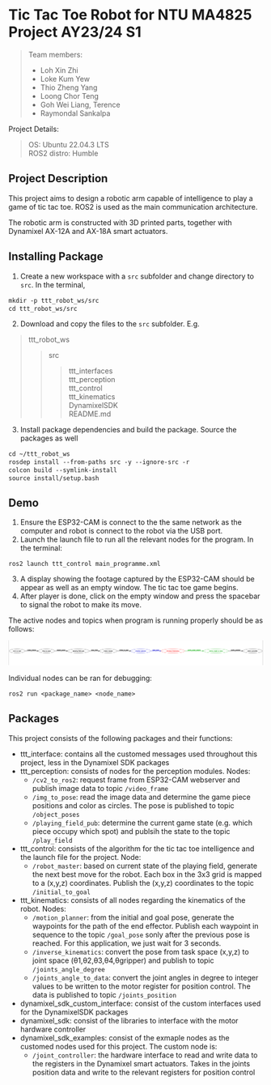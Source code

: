 # Tic Tac Toe Robot for NTU MA4825 Project AY23/24 S1
> Team members:  
> - Loh Xin Zhi
> - Loke Kum Yew
> - Thio Zheng Yang  
> - Loong Chor Teng
> - Goh Wei Liang, Terence
> - Raymondal Sankalpa

Project Details:
> OS: Ubuntu 22.04.3 LTS  
> ROS2 distro: Humble

## Project Description
This project aims to design a robotic arm capable of intelligence to play a game of tic tac toe. ROS2 is used as the main communication architecture.

The robotic arm is constructed with 3D printed parts, together with Dynamixel AX-12A and AX-18A smart actuators.

## Installing Package
1. Create a new workspace with a `src` subfolder and change directory to `src`. In the terminal,  
```
mkdir -p ttt_robot_ws/src
cd ttt_robot_ws/src
```
2. Download and copy the files to the `src` subfolder. E.g.

> ttt_robot_ws
>> src  
>>> ttt_interfaces  
>>> ttt_perception  
>>> ttt_control  
>>> ttt_kinematics  
>>> DynamixelSDK  
>>> README.md  

3. Install package dependencies and build the package. Source the packages as well
```
cd ~/ttt_robot_ws
rosdep install --from-paths src -y --ignore-src -r
colcon build --symlink-install
source install/setup.bash
```

## Demo
1. Ensure the ESP32-CAM is connect to the the same network as the computer and robot is connect to the robot via the USB port.  
2. Launch the launch file to run all the relevant nodes for the program. In the terminal:
```
ros2 launch ttt_control main_programme.xml
```
3. A display showing the footage captured by the ESP32-CAM should be appear as well as an empty window. The tic tac toe game begins.  
4. After player is done, click on the empty window and press the spacebar to signal the robot to make its move.

The active nodes and topics when program is running properly should be as follows:

![image](./resources/image_2023-11-08_16-32-50.png)

Individual nodes can be ran for debugging:
```
ros2 run <package_name> <node_name>
```

## Packages
This project consists of the following packages and their functions:
- ttt_interface: contains all the customed messages used throughout this project, less in the Dynamixel SDK packages 
- ttt_perception: consists of nodes for the perception modules. Nodes:
    - `/cv2_to_ros2`: request frame from ESP32-CAM webserver and publish image data to topic `/video_frame`
    - `/img_to_pose`: read the image data and determine the game piece positions and color as circles. The pose is published to topic `/object_poses`
    - `/playing_field_pub`: determine the current game state (e.g. which piece occupy which spot) and publsih the state to the topic `/play_field`
- ttt_control: consists of the algorithm for the tic tac toe intelligence and the launch file for the project. Node:
    - `/robot_master`: based on current state of the playing field, generate the next best move for the robot. Each box in the 3x3 grid is mapped to a (x,y,z) coordinates. Publish the (x,y,z) coordinates to the topic `/initial_to_goal`
- ttt_kinematics: consists of all nodes regarding the kinematics of the robot. Nodes:
    - `/motion_planner`: from the initial and goal pose, generate the waypoints for the path of the end effector. Publish each waypoint in sequence to the topic `/goal_pose` sonly after the previous pose is reached. For this application, we just wait for 3 seconds.
    - `/inverse_kinematics`: convert the pose from task space  (x,y,z) to joint space (θ1,θ2,θ3,θ4,θgripper) and publish to topic `/joints_angle_degree`
    - `/joints_angle_to_data`: convert the joint angles in degree to integer values to be written to the motor register for position control. The data is published to topic `/joints_position`
- dynamixel_sdk_custom_interface: consist of the custom interfaces used for the DynamixelSDK packages
- dynamixel_sdk: consist of the libraries to interface with the motor hardware controller
- dynamixel_sdk_examples: consist of the exmaple nodes as the customed nodes used for this project. The custom node is:
    - `/joint_controller`: the hardware interface to read and write data to the registers in the Dynamixel smart actuators. Takes in the joints position data and write to the relevant registers for position control

